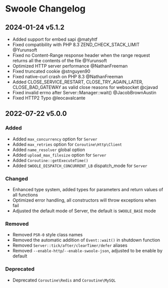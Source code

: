 # Swoole Changelog

## 2024-01-24 v5.1.2
- Added support for embed sapi @matyhtf
- Fixed compatibility with PHP 8.3 ZEND_CHECK_STACK_LIMIT @Yurunsoft
- Fixed no Content-Range response header when the range request returns all the contents of the file @Yurunsoft
- Optimized HTTP server performance @NathanFreeman
- Fixed truncated cookie @stnguyen90
- Fixed native-curl crash on PHP 8.3 @NathanFreeman
- Added CLOSE_SERVICE_RESTART, CLOSE_TRY_AGAIN_LATER, CLOSE_BAD_GATEWAY as valid close reasons for websocket @cjavad
- Fixed invalid errno after Server::Manager::wait() @JacobBrownAustin
- Fixed HTTP2 Typo @leocavalcante

## 2022-07-22 v5.0.0

### Added
* Added `max_concurrency` option for `Server`
* Added `max_retries` option for `Coroutine\Http\Client`
* Added `name_resolver` global option
* Added `upload_max_filesize` option for `Server`
* Added `Coroutine::getExecuteTime()`
* Added `SWOOLE_DISPATCH_CONCURRENT_LB` dispatch_mode for `Server`

### Changed
* Enhanced type system, added types for parameters and return values of all functions
* Optimized error handling, all constructors will throw exceptions when fail
* Adjusted the default mode of Server, the default is `SWOOLE_BASE` mode

### Removed

- Removed `PSR-0` style class names
- Removed the automatic addition of `Event::wait()` in shutdown function
- Removed `Server::tick/after/clearTimer/defer` aliases
- Removed `--enable-http`/`--enable-swoole-json`, adjusted to be enable by default

### Deprecated
- Deprecated `Coroutine\Redis` and `Coroutine\MySQL`

